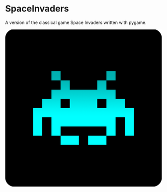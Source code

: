 # SpaceInvaders
A version of the classical game Space Invaders written with pygame.




![](/icon.png)

